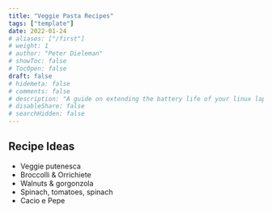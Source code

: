 ```yaml
---
title: "Veggie Pasta Recipes"
tags: ["template"]
date: 2022-01-24
# aliases: ["/first"]
# weight: 1
# author: "Peter Dieleman"
# showToc: false
# TocOpen: false
draft: false
# hidemeta: false
# comments: false
# description: "A guide on extending the battery life of your linux laptop"
# disableShare: false
# searchHidden: false
---
```


## Recipe Ideas

- Veggie putenesca
- Broccolli & Orrichiete 
- Walnuts & gorgonzola
- Spinach, tomatoes, spinach
- Cacio e Pepe
